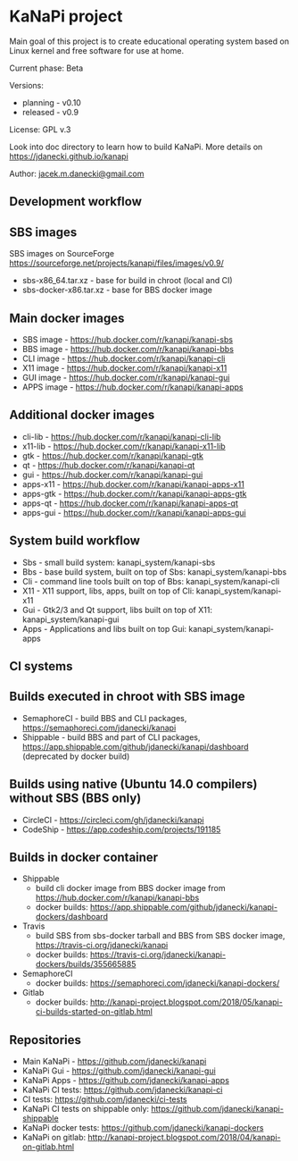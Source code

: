 # KaNaPi project

Main goal of this project is to create educational operating system based on Linux kernel
and free software for use at home.

Current phase: Beta

Versions: 
* planning - v0.10
* released - v0.9

License: GPL v.3

Look into doc directory to learn how to build KaNaPi.
More details on https://jdanecki.github.io/kanapi

Author: jacek.m.danecki@gmail.com

## Development workflow

## SBS images

SBS images on SourceForge https://sourceforge.net/projects/kanapi/files/images/v0.9/
* sbs-x86_64.tar.xz - base for build in chroot (local and CI)
* sbs-docker-x86.tar.xz - base for BBS docker image

## Main docker images

* SBS image  - https://hub.docker.com/r/kanapi/kanapi-sbs
* BBS image  - https://hub.docker.com/r/kanapi/kanapi-bbs
* CLI image  - https://hub.docker.com/r/kanapi/kanapi-cli
* X11 image  - https://hub.docker.com/r/kanapi/kanapi-x11
* GUI image  - https://hub.docker.com/r/kanapi/kanapi-gui
* APPS image - https://hub.docker.com/r/kanapi/kanapi-apps

## Additional docker images

* cli-lib  - https://hub.docker.com/r/kanapi/kanapi-cli-lib 
* x11-lib  - https://hub.docker.com/r/kanapi/kanapi-x11-lib 
* gtk      - https://hub.docker.com/r/kanapi/kanapi-gtk
* qt       - https://hub.docker.com/r/kanapi/kanapi-qt
* gui      - https://hub.docker.com/r/kanapi/kanapi-gui
* apps-x11 - https://hub.docker.com/r/kanapi/kanapi-apps-x11
* apps-gtk - https://hub.docker.com/r/kanapi/kanapi-apps-gtk
* apps-qt  - https://hub.docker.com/r/kanapi/kanapi-apps-qt
* apps-gui - https://hub.docker.com/r/kanapi/kanapi-apps-gui

## System build workflow

* Sbs - small build system: kanapi_system/kanapi-sbs
* Bbs - base build system, built on top of Sbs: kanapi_system/kanapi-bbs
* Cli - command line tools built on top of Bbs: kanapi_system/kanapi-cli
* X11 - X11 support, libs, apps, built on top of Cli: kanapi_system/kanapi-x11
* Gui - Gtk2/3 and Qt support, libs built on top of X11: kanapi_system/kanapi-gui
* Apps - Applications and libs built on top Gui: kanapi_system/kanapi-apps

## CI systems

## Builds executed in chroot with SBS image
* SemaphoreCI - build BBS and CLI packages, https://semaphoreci.com/jdanecki/kanapi
* Shippable - build BBS and part of CLI packages, https://app.shippable.com/github/jdanecki/kanapi/dashboard
  (deprecated by docker build)

## Builds using native (Ubuntu 14.0 compilers) without SBS (BBS only)

* CircleCI - https://circleci.com/gh/jdanecki/kanapi
* CodeShip - https://app.codeship.com/projects/191185

## Builds in docker container

* Shippable 
  - build cli docker image from BBS docker image from https://hub.docker.com/r/kanapi/kanapi-bbs
  - docker builds: https://app.shippable.com/github/jdanecki/kanapi-dockers/dashboard
* Travis 
  - build SBS from sbs-docker tarball and BBS from SBS docker image, https://travis-ci.org/jdanecki/kanapi
  - docker builds: https://travis-ci.org/jdanecki/kanapi-dockers/builds/355665885
* SemaphoreCI
  - docker builds: https://semaphoreci.com/jdanecki/kanapi-dockers/
* Gitlab
  - docker builds: http://kanapi-project.blogspot.com/2018/05/kanapi-ci-builds-started-on-gitlab.html

## Repositories

* Main KaNaPi - https://github.com/jdanecki/kanapi
* KaNaPi Gui - https://github.com/jdanecki/kanapi-gui
* KaNaPi Apps - https://github.com/jdanecki/kanapi-apps
* KaNaPi CI tests: https://github.com/jdanecki/kanapi-ci
* CI tests: https://github.com/jdanecki/ci-tests
* KaNaPi CI tests on shippable only: https://github.com/jdanecki/kanapi-shippable
* KaNaPi docker tests: https://github.com/jdanecki/kanapi-dockers
* KaNaPi on gitlab: http://kanapi-project.blogspot.com/2018/04/kanapi-on-gitlab.html

